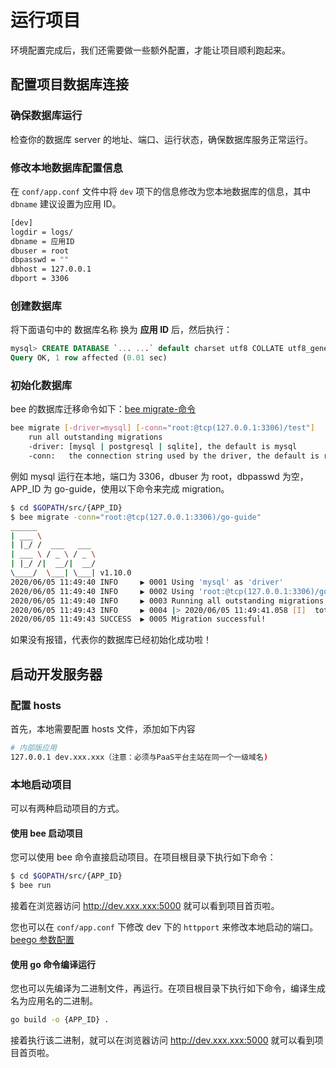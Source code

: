 # 运行项目

环境配置完成后，我们还需要做一些额外配置，才能让项目顺利跑起来。

## 配置项目数据库连接

### 确保数据库运行

检查你的数据库 server 的地址、端口、运行状态，确保数据库服务正常运行。

### 修改本地数据库配置信息

在 `conf/app.conf` 文件中将 `dev` 项下的信息修改为您本地数据库的信息，其中 `dbname` 建议设置为应用 ID。

```bash
[dev]
logdir = logs/
dbname = 应用ID
dbuser = root
dbpasswd = ""
dbhost = 127.0.0.1
dbport = 3306
```

### 创建数据库

将下面语句中的 数据库名称 换为 **应用 ID** 后，然后执行：

```sql
mysql> CREATE DATABASE `... ...` default charset utf8 COLLATE utf8_general_ci;
Query OK, 1 row affected (0.01 sec)
```

### 初始化数据库

bee 的数据库迁移命令如下：[bee migrate-命令](https://beego.me/docs/install/bee.md#migrate-%E5%91%BD%E4%BB%A4) 

```bash
bee migrate [-driver=mysql] [-conn="root:@tcp(127.0.0.1:3306)/test"]
    run all outstanding migrations
    -driver: [mysql | postgresql | sqlite], the default is mysql
    -conn:   the connection string used by the driver, the default is root:@tcp(127.0.0.1:3306)/test
```

例如 mysql 运行在本地，端口为 3306，dbuser 为 root，dbpasswd 为空，APP_ID 为 go-guide，使用以下命令来完成 migration。

```bash
$ cd $GOPATH/src/{APP_ID}
$ bee migrate -conn="root:@tcp(127.0.0.1:3306)/go-guide"
______
| ___ \
| |_/ /  ___   ___
| ___ \ / _ \ / _ \
| |_/ /|  __/|  __/
\____/  \___| \___| v1.10.0
2020/06/05 11:49:40 INFO     ▶ 0001 Using 'mysql' as 'driver'
2020/06/05 11:49:40 INFO     ▶ 0002 Using 'root:@tcp(127.0.0.1:3306)/go-guide' as 'conn'
2020/06/05 11:49:40 INFO     ▶ 0003 Running all outstanding migrations
2020/06/05 11:49:43 INFO     ▶ 0004 |> 2020/06/05 11:49:41.058 [I]  total success upgrade: 0  migration
2020/06/05 11:49:43 SUCCESS  ▶ 0005 Migration successful!
```

如果没有报错，代表你的数据库已经初始化成功啦！


## 启动开发服务器

### 配置 hosts

首先，本地需要配置 hosts 文件，添加如下内容

```bash
# 内部版应用
127.0.0.1 dev.xxx.xxx（注意：必须与PaaS平台主站在同一个一级域名)
```

### 本地启动项目

可以有两种启动项目的方式。

#### 使用 bee 启动项目

您可以使用 bee 命令直接启动项目。在项目根目录下执行如下命令：

```bash
$ cd $GOPATH/src/{APP_ID}
$ bee run
```

接着在浏览器访问 http://dev.xxx.xxx:5000 就可以看到项目首页啦。

您也可以在 `conf/app.conf` 下修改 dev 下的 `httpport` 来修改本地启动的端口。[beego 参数配置](https://beego.me/docs/mvc/controller/config.md#%E4%B8%8D%E5%90%8C%E7%BA%A7%E5%88%AB%E7%9A%84%E9%85%8D%E7%BD%AE)

#### 使用 go 命令编译运行

您也可以先编译为二进制文件，再运行。在项目根目录下执行如下命令，编译生成名为应用名的二进制。

```bash
go build -o {APP_ID} .
```

接着执行该二进制，就可以在浏览器访问 http://dev.xxx.xxx:5000 就可以看到项目首页啦。
